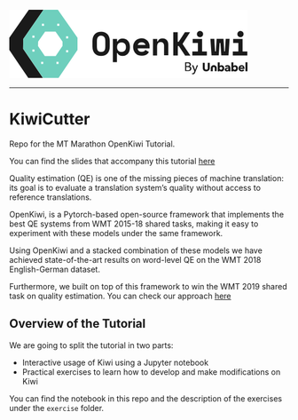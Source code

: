 ![OpenKiwi Logo](https://github.com/Unbabel/OpenKiwi/blob/master/docs/_static/img/openkiwi-logo-horizontal.svg)

--------------------------------------------------------------------------------


# KiwiCutter

Repo for the MT Marathon OpenKiwi Tutorial. 

You can find the slides that accompany this tutorial [here](https://docs.google.com/presentation/d/1oGFDcnaSVDjfnlbL1robDk3-ZWYnWu9ANGZCVs_HMg0/edit?usp=sharing)

Quality estimation (QE) is one of the missing pieces of machine translation: its goal is to evaluate a translation system’s quality without access to reference translations.

OpenKiwi, is a Pytorch-based open-source framework that implements the best QE systems from WMT 2015-18 shared tasks, making it easy to experiment with these models under the same framework. 

Using OpenKiwi and a stacked combination of these models we have achieved state-of-the-art results on word-level QE on the WMT 2018 English-German dataset.

Furthermore, we built on top of this framework to win the WMT 2019 shared task on quality estimation. You can check our approach [here](https://arxiv.org/pdf/1907.10352.pdf)

## Overview of the Tutorial

We are going to split the tutorial in two parts:
* Interactive usage of Kiwi using a Jupyter notebook
* Practical exercises to learn how to develop and make modifications on Kiwi

You can find the notebook in this repo and the description of the exercises under the `exercise` folder.
